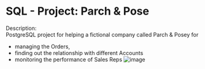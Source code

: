 # SQL - Project: Parch & Pose  
Description:   
PostgreSQL project for helping a fictional company called Parch & Posey for
- managing the Orders,
- finding out the relationship with different Accounts
- monitoring the performance of Sales Reps
![image](https://github.com/Nguyen-Yen/SQL/assets/138181593/9aa78efe-2ba8-4e23-bdeb-6096ddfb2bc2)

